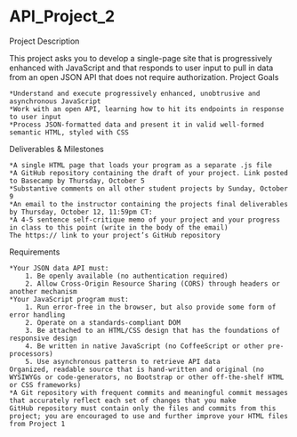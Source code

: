# API_Project_2


Project Description

This project asks you to develop a single-page site that is progressively enhanced with JavaScript and that responds to user input to pull in data from an open JSON API that does not require authorization.
Project Goals

    *Understand and execute progressively enhanced, unobtrusive and asynchronous JavaScript
    *Work with an open API, learning how to hit its endpoints in response to user input
    *Process JSON-formatted data and present it in valid well-formed semantic HTML, styled with CSS

Deliverables & Milestones

    *A single HTML page that loads your program as a separate .js file
    *A GitHub repository containing the draft of your project. Link posted to Basecamp by Thursday, October 5
    *Substantive comments on all other student projects by Sunday, October 9
    *An email to the instructor containing the projects final deliverables by Thursday, October 12, 11:59pm CT:
    *A 4-5 sentence self-critique memo of your project and your progress in class to this point (write in the body of the email)
    The https:// link to your project’s GitHub repository

Requirements

    *Your JSON data API must:
        1. Be openly available (no authentication required)
        2. Allow Cross-Origin Resource Sharing (CORS) through headers or another mechanism
    *Your JavaScript program must:
        1. Run error-free in the browser, but also provide some form of error handling
        2. Operate on a standards-compliant DOM
        3. Be attached to an HTML/CSS design that has the foundations of responsive design
        4. Be written in native JavaScript (no CoffeeScript or other pre-processors)
        5. Use asynchronous pattersn to retrieve API data
    Organized, readable source that is hand-written and original (no WYSIWYGs or code-generators, no Bootstrap or other off-the-shelf HTML or CSS frameworks)
    *A Git repository with frequent commits and meaningful commit messages that accurately reflect each set of changes that you make
    GitHub repository must contain only the files and commits from this project; you are encouraged to use and further improve your HTML files from Project 1

